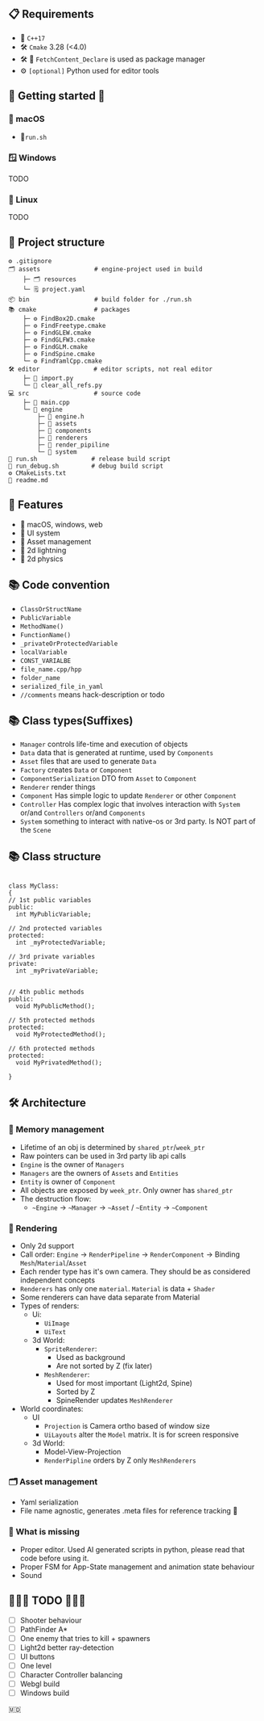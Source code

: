 ## 📋 Requirements
- 🧠 ```C++17```
- 🛠️ ```Cmake``` 3.28 (<4.0)
- 🛠️ 🚀 ```FetchContent_Declare``` is used as package manager
- ⚙️ ```[optional]``` Python used for editor tools
## 👋 Getting started 🤞
### 🍎 macOS 
- 🏃```run.sh``` 
### 🪟 Windows 
TODO
### 🐧 Linux 
TODO

## 🔨 Project structure 

``` 
⚙️ .gitignore 
🗂️ assets               # engine-project used in build 
    ├─ 🗂️ resources
    └─ 🗒️ project.yaml
📦 bin                  # build folder for ./run.sh
📚 cmake                # packages
    ├─ ⚙️ FindBox2D.cmake
    ├─ ⚙️ FindFreetype.cmake
    ├─ ⚙️ FindGLEW.cmake
    ├─ ⚙️ FindGLFW3.cmake
    ├─ ⚙️ FindGLM.cmake
    ├─ ⚙️ FindSpine.cmake
    └─ ⚙️ FindYamlCpp.cmake
🛠️ editor               # editor scripts, not real editor
    ├─ 📄 import.py
    └─ 📄 clear_all_refs.py
💻 src                  # source code
    ├─ 🚀 main.cpp
    └─ 🧠 engine
        ├─ 📄 engine.h
        ├─ 📁 assets
        ├─ 📁 components
        ├─ 📁 renderers
        ├─ 📁 render_pipiline
        └─ 📁 system
🚀 run.sh               # release build script
🚀 run_debug.sh         # debug build script
⚙️ CMakeLists.txt
📘 readme.md
 ``` 



## 🦾 Features
- 🏢 macOS, windows, web
- 🔳 UI system
- 📀 Asset management
- 🔦 2d lightning
- 🎳 2d physics

## 📚 Code convention
- ```ClassOrStructName```
- ```PublicVariable```
- ```MethodName()```
- ```FunctionName()```
- ```_privateOrProtectedVariable```
- ```localVariable```
- ```CONST_VARIALBE```
- ```file_name.cpp/hpp```
- ```folder_name```
- ```serialized_file_in_yaml```
- ```//comments``` means hack-description or todo

## 📚 Class types(Suffixes)

- ```Manager``` controls life-time and execution of objects
- ```Data``` data that is generated at runtime, used by ```Components```
- ```Asset``` files that are used to generate ```Data```
- ```Factory``` creates ```Data``` or ```Component```
- ```ComponentSerialization``` DTO from ```Asset``` to ```Component```
- ```Renderer``` render things
- ```Component``` Has simple logic to update ```Renderer``` or other ```Component```
- ```Controller``` Has complex logic that involves interaction with ```System``` or/and ```Controllers``` or/and ```Components```
- ```System``` something to interact with native-os or 3rd party. Is NOT part of the ```Scene```

## 📚 Class structure
```

class MyClass:
{
// 1st public variables 
public:
  int MyPublicVariable;
  
// 2nd protected variables
protected:
  int _myProtectedVariable;

// 3rd private variables
private:
  int _myPrivateVariable;
  
  
// 4th public methods
public:
  void MyPublicMethod();
  
// 5th protected methods
protected:
  void MyProtectedMethod();
  
// 6th protected methods
protected:
  void MyPrivatedMethod();

}
```

## 🛠️ Architecture
### 📀 Memory management
- Lifetime of an obj is determined by ```shared_ptr```/```week_ptr```
- Raw pointers can be used in 3rd party lib api calls
- ```Engine``` is the owner of ```Managers```
- ```Managers``` are the owners of ```Assets``` and ```Entities```
- ```Entity``` is owner of ```Component```
- All objects are exposed by ```week_ptr```. Only owner has ```shared_ptr```
- The destruction flow:
  - ```~Engine``` -> ```~Manager``` -> ```~Asset``` / ```~Entity``` -> ```~Component```

### 🔦 Rendering
- Only 2d support
- Call order: ```Engine``` -> ```RenderPipeline``` -> ```RenderComponent``` -> Binding ```Mesh```/```Material```/```Asset```
- Each render type has it's own camera. They should be as considered independent concepts 
- ```Renderers``` has only one ```material```. ```Material``` is data + ```Shader```
- Some renderers can have data separate from Material
- Types of renders:
  - Ui:
    - ```UiImage```
    - ```UiText```
  - 3d World:
    - ```SpriteRenderer```:
      - Used as background
      - Are not sorted by Z (fix later)
    - ```MeshRenderer```:
      - Used for most important (Light2d, Spine)
      - Sorted by Z
      - SpineRender updates ```MeshRenderer```
- World coordinates:
  - UI
    - ```Projection``` is Camera ortho based of window size
    - ```UiLayouts``` alter the ```Model``` matrix. It is for screen responsive
  - 3d World:
    - Model-View-Projection
    - ```RenderPipline``` orders by Z only ```MeshRenderers```
### 🗂️ Asset management
- Yaml serialization
- File name agnostic, generates .meta files for reference tracking
  🏃

### 🧠 What is missing
- Proper editor. Used AI generated scripts in python, please read that code before using it.
- Proper FSM for App-State management and animation state behaviour
- Sound

## 🏃🏃🏃 TODO 🏃🏃🏃
- [ ] Shooter behaviour
- [ ] PathFinder A*
- [ ] One enemy that tries to kill + spawners
- [ ] Light2d better ray-detection
- [ ] UI buttons
- [ ] One level
- [ ] Character Controller balancing
- [ ] Webgl build
- [ ] Windows build

🇲🇩